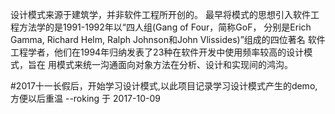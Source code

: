 设计模式来源于建筑学，并非软件工程所开创的。
最早将模式的思想引入软件工程方法学的是1991-1992年以“四人组(Gang of Four，简称GoF，
分别是Erich Gamma, Richard Helm, Ralph Johnson和John Vlissides)”组成的四位著名
软件工程学者，他们在1994年归纳发表了23种在软件开发中使用频率较高的设计模式，旨在
用模式来统一沟通面向对象方法在分析、设计和实现间的鸿沟。

#2017十一长假后，开始学习设计模式,以此项目记录学习设计模式产生的demo,方便以后重温
    --roking 于 2017-10-09